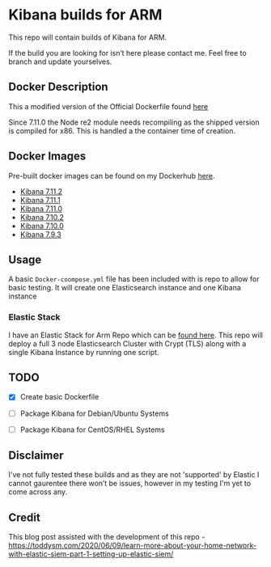 # Kibana builds for ARM
This repo will contain builds of Kibana for ARM. 

If the build you are looking for isn’t here please contact me.
Feel free to branch and update yourselves. 

## Docker Description
This a modified version of the Official Dockerfile found [here](https://github.com/elastic/dockerfiles/blob/7.11.2/kibana/Dockerfile)

Since 7.11.0 the Node re2 module needs recompiling as the shipped version is compiled for x86. This is handled a the container time of creation.

## Docker Images
Pre-built docker images can be found on my Dockerhub [here](https://hub.docker.com/r/jamesgarside/kibana/).

- [Kibana 7.11.2](https://hub.docker.com/r/jamesgarside/kibana/tags)
- [Kibana 7.11.1](https://hub.docker.com/r/jamesgarside/kibana/tags)
- [Kibana 7.11.0](https://hub.docker.com/r/jamesgarside/kibana/tags)
- [Kibana 7.10.2](https://hub.docker.com/r/jamesgarside/kibana/tags)
- [Kibana 7.10.0](https://hub.docker.com/r/jamesgarside/kibana/tags)
- [Kibana 7.9.3](https://hub.docker.com/r/jamesgarside/kibana/tags)

## Usage
A basic `Docker-coompose.yml` file has been included with is repo to allow for basic testing. It will create one Elasticsearch instance and one Kibana instance

### Elastic Stack
I have an Elastic Stack for Arm Repo which can be [found here](https://github.com/jamesgarside/elastic-stack-arm).
This repo will deploy a full 3 node Elasticsearch Cluster with Crypt (TLS) along with a single Kibana Instance by running one script. 

## TODO
- [x] Create basic Dockerfile
- [ ] Package Kibana for Debian/Ubuntu Systems
- [ ] Package Kibana for CentOS/RHEL Systems


## Disclaimer
I've not fully tested these builds and as they are not 'supported' by Elastic I cannot gaurentee there won’t be issues, however in my testing I'm yet to come across any. 

## Credit
This blog post assisted with the development of this repo - https://toddysm.com/2020/06/09/learn-more-about-your-home-network-with-elastic-siem-part-1-setting-up-elastic-siem/
